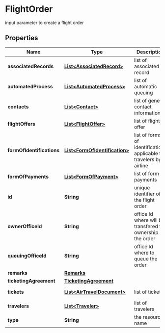 

# FlightOrder

input parameter to create a flight order

## Properties

| Name | Type | Description | Notes |
|------------ | ------------- | ------------- | -------------|
|**associatedRecords** | [**List&lt;AssociatedRecord&gt;**](AssociatedRecord.md) | list of associated record |  [optional] [readonly] |
|**automatedProcess** | [**List&lt;AutomatedProcess&gt;**](AutomatedProcess.md) | list of automatic queuing |  [optional] |
|**contacts** | [**List&lt;Contact&gt;**](Contact.md) | list of general contact information |  [optional] |
|**flightOffers** | [**List&lt;FlightOffer&gt;**](FlightOffer.md) | list of flight offer |  |
|**formOfIdentifications** | [**List&lt;FormOfIdentification&gt;**](FormOfIdentification.md) | list of forms of identifications applicable to travelers by airline |  [optional] |
|**formOfPayments** | [**List&lt;FormOfPayment&gt;**](FormOfPayment.md) | list of form of payments |  [optional] |
|**id** | **String** | unique identifier of the flight order |  [optional] [readonly] |
|**ownerOfficeId** | **String** | office Id where will be transfered the ownership of the order |  [optional] |
|**queuingOfficeId** | **String** | office Id where to queue the order |  [optional] |
|**remarks** | [**Remarks**](Remarks.md) |  |  [optional] |
|**ticketingAgreement** | [**TicketingAgreement**](TicketingAgreement.md) |  |  [optional] |
|**tickets** | [**List&lt;AirTravelDocument&gt;**](AirTravelDocument.md) | list of tickets |  [optional] [readonly] |
|**travelers** | [**List&lt;Traveler&gt;**](Traveler.md) | list of travelers |  [optional] |
|**type** | **String** | the resource name |  |



